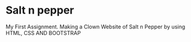 # Salt n pepper 
 My First Assignment. Making a Clown Website of Salt n Pepper by using HTML, CSS AND BOOTSTRAP
